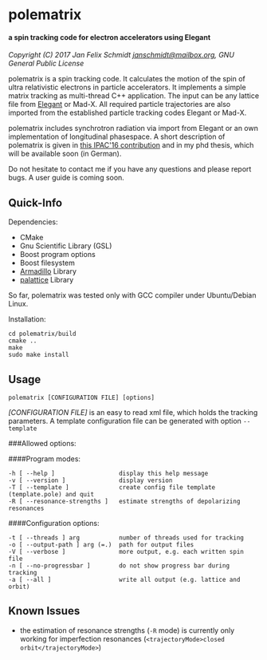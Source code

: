 # polematrix
#### a spin tracking code for electron accelerators using Elegant

*Copyright (C) 2017 Jan Felix Schmidt <janschmidt@mailbox.org>, GNU General Public License*

polematrix is a spin tracking code. It calculates the motion of the spin of ultra
relativistic electrons in particle accelerators. It implements a simple matrix tracking as
multi-thread C++ application. The input can be any lattice file from
[Elegant](http://www.aps.anl.gov/Accelerator_Systems_Division/Accelerator_Operations_Physics/manuals/elegant_latest/elegant.html)
or Mad-X. All required particle trajectories are also imported from the established
particle tracking codes Elegant or Mad-X.

polematrix includes synchrotron radiation via import from Elegant or an own implementation
of longitudinal phasespace. A short description of polematrix is given in [this IPAC'16
contribution](http://jacow.org/ipac2016/papers/mopor046.pdf) and in my phd thesis, which
will be available soon (in German).

Do not hesitate to contact me if you have any questions and please report bugs.
A user guide is coming soon.



## Quick-Info

Dependencies:
- CMake
- Gnu Scientific Library (GSL)
- Boost program options
- Boost filesystem
- [Armadillo](http://arma.sourceforge.net/) Library
- [palattice](https://github.com/janfschmidt/palattice) Library

So far, polematrix was tested only with GCC compiler under Ubuntu/Debian Linux.

Installation:
```
cd polematrix/build
cmake ..
make
sudo make install
```



## Usage

```
polematrix [CONFIGURATION FILE] [options]
```
*[CONFIGURATION FILE]* is an easy to read xml file, which holds the tracking parameters.
A template configuration file can be generated with option `--template`

###Allowed options:

####Program modes:

```
-h [ --help ]                  display this help message
-v [ --version ]               display version
-T [ --template ]              create config file template (template.pole) and quit
-R [ --resonance-strengths ]   estimate strengths of depolarizing resonances
```

####Configuration options:

```
-t [ --threads ] arg	       number of threads used for tracking
-o [ --output-path ] arg (=.)  path for output files
-V [ --verbose ]               more output, e.g. each written spin file
-n [ --no-progressbar ]        do not show progress bar during tracking
-a [ --all ]                   write all output (e.g. lattice and orbit)
```

## Known Issues

- the estimation of resonance strengths (`-R` mode) is currently only
working for imperfection resonances (`<trajectoryMode>closed orbit</trajectoryMode>`)
